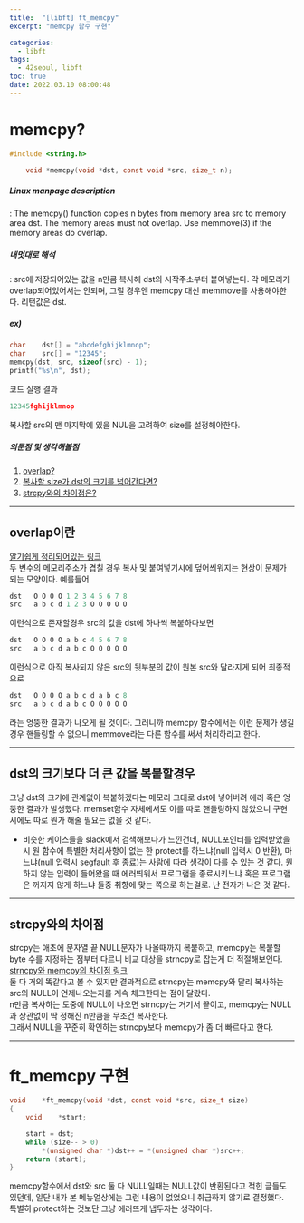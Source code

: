 ```yaml
---
title:  "[libft] ft_memcpy"
excerpt: "memcpy 함수 구현"

categories:
  - libft
tags:
  - 42seoul, libft
toc: true
date: 2022.03.10 08:00:48
---
```


# memcpy?

```c
#include <string.h>

    void *memcpy(void *dst, const void *src, size_t n);
```

##### Linux manpage description    
:  The memcpy() function copies n bytes from memory area src to memory area dst. The memory areas must not overlap. Use memmove(3) if the memory areas do overlap.    

##### 내멋대로 해석    
:  src에 저장되어있는 값을 n만큼 복사해 dst의 시작주소부터 붙여넣는다. 각 메모리가 overlap되어있어서는 안되며, 그럴 경우엔 memcpy 대신 memmove를 사용해야한다. 리턴값은 dst.  

##### ex)    
```c
char	dst[] = "abcdefghijklmnop";
char	src[] = "12345";
memcpy(dst, src, sizeof(src) - 1);
printf("%s\n", dst);
```
코드 실행 결과
```c
12345fghijklmnop
```
복사할 src의 맨 마지막에 있을 NUL을 고려하여 size를 설정해야한다.

##### 의문점 및 생각해볼점    
1. [overlap?](#overlap이란)    
2. [복사할 size가 dst의 크기를 넘어간다면?](#dst의-크기보다-더-큰-값을-복붙할경우)
3. [strcpy와의 차이점은?](#strcpy와의-차이점)

***

## overlap이란

[알기쉽게 정리되어있는 링크](https://blog.naver.com/PostView.nhn?isHttpsRedirect=true&blogId=sharonichoya&logNo=220510332768)    
두 변수의 메모리주소가 겹칠 경우 복사 및 붙여넣기시에 덮어씌워지는 현상이 문제가 되는 모양이다. 예를들어    

```c
dst   O O O O 1 2 3 4 5 6 7 8    
src   a b c d 1 2 3 O O O O O    
```

이런식으로 존재할경우 src의 값을 dst에 하나씩 복붙하다보면    

```c
dst   O O O O a b c 4 5 6 7 8    
src   a b c d a b c O O O O O    
```

이런식으로 아직 복사되지 않은 src의 뒷부분의 값이 원본 src와 달라지게 되어 최종적으로    

```c
dst   O O O O a b c d a b c 8    
src   a b c d a b c O O O O O    
```

라는 엉뚱한 결과가 나오게 될 것이다. 그러니까 memcpy 함수에서는 이런 문제가 생길 경우 핸들링할 수 없으니 memmove라는 다른 함수를 써서 처리하라고 한다.    

***

## dst의 크기보다 더 큰 값을 복붙할경우

그냥 dst의 크기에 관계없이 복붙하겠다는 메모리 그대로 dst에 넣어버려 에러 혹은 엉뚱한 결과가 발생했다.
memset함수 자체에서도 이를 따로 핸들링하지 않았으니 구현시에도 따로 뭔가 해줄 필요는 없을 것 같다.
+ 비슷한 케이스들을 slack에서 검색해보다가 느낀건데, NULL포인터를 입력받았을시 원 함수에 특별한 처리사항이 없는 한 protect를 하느냐(null 입력시 0 반환), 마느냐(null 입력시 segfault 후 종료)는 사람에 따라 생각이 다를 수 있는 것 같다. 원하지 않는 입력이 들어왔을 때 에러띄워서 프로그램을 종료시키느냐 혹은 프로그램은 꺼지지 않게 하느냐 둘중 취향에 맞는 쪽으로 하는걸로. 난 전자가 나은 것 같다.

***

## strcpy와의 차이점

strcpy는 애초에 문자열 끝 NULL문자가 나올때까지 복붙하고, memcpy는 복붙할 byte 수를 지정하는 점부터 다르니 비교 대상을 strncpy로 잡는게 더 적절해보인다.    
[strncpy와 memcpy의 차이점 링크](https://kldp.org/node/2084)    
둘 다 거의 똑같다고 볼 수 있지만 결과적으로 strncpy는 memcpy와 달리 복사하는 src의 NULL이 언제나오는지를 계속 체크한다는 점이 달랐다.    
n만큼 복사하는 도중에 NULL이 나오면 strncpy는 거기서 끝이고, memcpy는 NULL과 상관없이 딱 정해진 n만큼을 무조건 복사한다.    
그래서 NULL을 꾸준히 확인하는 strncpy보다 memcpy가 좀 더 빠르다고 한다.    

***

# ft_memcpy 구현

```c
void	*ft_memcpy(void *dst, const void *src, size_t size)
{
	void	*start;

	start = dst;
	while (size-- > 0)
		*(unsigned char *)dst++ = *(unsigned char *)src++;
	return (start);
}
```
memcpy함수에서 dst와 src 둘 다 NULL일때는 NULL값이 반환된다고 적힌 글들도 있던데, 일단 내가 본 메뉴얼상에는 그런 내용이 없었으니 취급하지 않기로 결정했다.    
특별히 protect하는 것보단 그냥 에러뜨게 냅두자는 생각이다.    
 